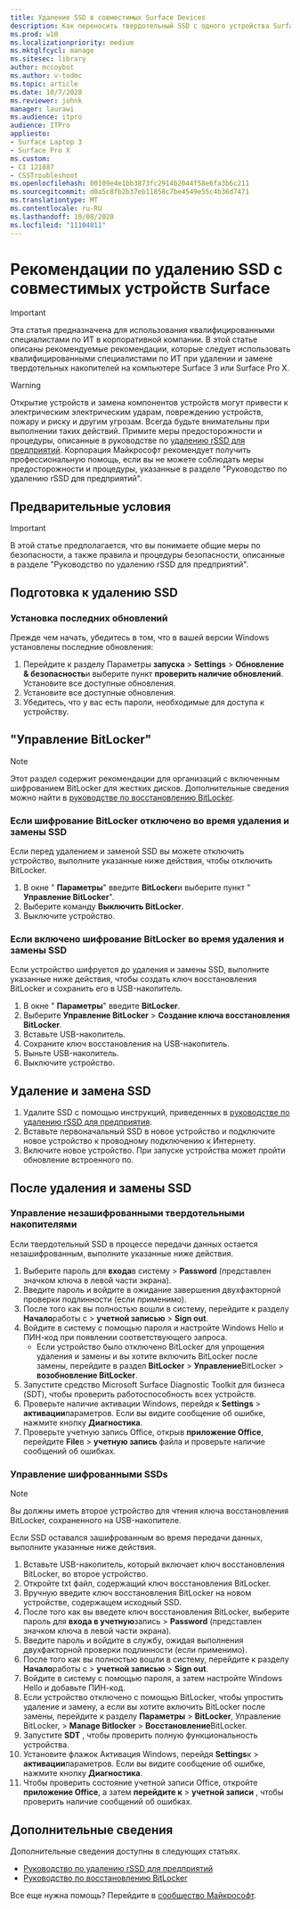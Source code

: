 ```yaml
---
title: Удаление SSD в совместимых Surface Devices
description: Как переносить твердотельный SSD с одного устройства Surface на другое.
ms.prod: w10
ms.localizationpriority: medium
ms.mktglfcycl: manage
ms.sitesec: library
author: mccoybot
ms.author: v-todmc
ms.topic: article
ms.date: 10/7/2020
ms.reviewer: johnk
manager: laurawi
ms.audience: itpro
audience: ITPro
appliesto:
- Surface Laptop 3
- Surface Pro X
ms.custom:
- CI 121887
- CSSTroubleshoot
ms.openlocfilehash: 00109e4e1bb3873fc2914b2044f58e6fa3b6c211
ms.sourcegitcommit: d0a5c8fb2b37eb11858c7be4549e55c4b36d7471
ms.translationtype: MT
ms.contentlocale: ru-RU
ms.lasthandoff: 10/08/2020
ms.locfileid: "11104811"
---
```

# Рекомендации по удалению SSD с совместимых устройств Surface

> [!IMPORTANT]
> Эта статья предназначена для использования квалифицированными специалистами по ИТ в корпоративной компании. В этой статье описаны рекомендуемые рекомендации, которые следует использовать квалифицированными специалистами по ИТ при удалении и замене твердотельных накопителей на компьютере Surface 3 или Surface Pro X. 

> [!WARNING]
> Открытие устройств и замена компонентов устройств могут привести к электрическим электрическим ударам, повреждению устройств, пожару и риску и другим угрозам.  Всегда будьте внимательны при выполнении таких действий. Примите меры предосторожности и процедуры, описанные в руководстве по [удалению rSSD для предприятий](https://www.microsoft.com/download/100440). Корпорация Майкрософт рекомендует получить профессиональную помощь, если вы не можете соблюдать меры предосторожности и процедуры, указанные в разделе "Руководство по удалению rSSD для предприятий".

## Предварительные условия

> [!IMPORTANT]
> В этой статье предполагается, что вы понимаете общие меры по безопасности, а также правила и процедуры безопасности, описанные в разделе "Руководство по удалению rSSD для предприятий".

## Подготовка к удалению SSD 

### Установка последних обновлений 

Прежде чем начать, убедитесь в том, что в вашей версии Windows установлены последние обновления:

1.  Перейдите к разделу Параметры **запуска**  >  **Settings**  >  **Обновление & безопасность**и выберите пункт **проверить наличие обновлений**. Установите все доступные обновления. 
2. Установите все доступные обновления.
3. Убедитесь, что у вас есть пароли, необходимые для доступа к устройству.  
 
## "Управление BitLocker" 

> [!NOTE]
> Этот раздел содержит рекомендации для организаций с включенным шифрованием BitLocker для жестких дисков. Дополнительные сведения можно найти в [руководстве по восстановлению BitLocker](https://docs.microsoft.com/windows/security/information-protection/bitlocker/bitlocker-recovery-guide-plan). 

### Если шифрование BitLocker отключено во время удаления и замены SSD

Если перед удалением и заменой SSD вы можете отключить устройство, выполните указанные ниже действия, чтобы отключить BitLocker.

1.  В окне " **Параметры**" введите **BitLocker**и выберите пункт " **Управление BitLocker**". 
2.  Выберите команду **Выключить BitLocker**. 
3.  Выключите устройство. 

### Если включено шифрование BitLocker во время удаления и замены SSD

Если устройство шифруется до удаления и замены SSD, выполните указанные ниже действия, чтобы создать ключ восстановления BitLocker и сохранить его в USB-накопитель.

1.  В окне " **Параметры**" введите **BitLocker**.
2. Выберите **Управление BitLocker**  > **Создание ключа восстановления BitLocker**.
2.  Вставьте USB-накопитель. 
3.  Сохраните ключ восстановления на USB-накопитель.  
4.  Выньте USB-накопитель.  
5.  Выключите устройство. 

## Удаление и замена SSD 

1.  Удалите SSD с помощью инструкций, приведенных в [руководстве по удалению rSSD для предприятия](https://www.microsoft.com/download/100440). 
2. Вставьте первоначальный SSD в новое устройство и подключите новое устройство к проводному подключению к Интернету.
2.  Включите новое устройство. При запуске устройства может пройти обновление встроенного по.  
 
## После удаления и замены SSD

### Управление незашифрованными твердотельными накопителями 

Если твердотельный SSD в процессе передачи данных остается незашифрованным, выполните указанные ниже действия. 

1.  Выберите пароль для **входа**в систему  >  **Password** (представлен значком ключа в левой части экрана).  
2.  Введите пароль и войдите в ожидание завершения двухфакторной проверки подлинности (если применимо).
3.  После того как вы полностью вошли в систему, перейдите к разделу **Начало**работы с  >  **учетной записью**  >  **Sign out**.  
4.  Войдите в систему с помощью пароля и настройте Windows Hello и ПИН-код при появлении соответствующего запроса. 
    - Если устройство было отключено BitLocker для упрощения удаления и замены и вы хотите включить BitLocker после замены, перейдите в раздел **BitLocker**  >  **Управление**BitLocker  >  **возобновление BitLocker**.  
6.  Запустите средство Microsoft Surface Diagnostic Toolkit для бизнеса (SDT), чтобы проверить работоспособность всех устройств.  
7.  Проверьте наличие активации Windows, перейдя к **Settings**  >  **активации**параметров.  Если вы видите сообщение об ошибке, нажмите кнопку **Диагностика**. 
8.  Проверьте учетную запись Office, открыв **приложение Office**, перейдите **File**в  >  **учетную запись** файла и проверьте наличие сообщений об ошибках.  

### Управление шифрованными SSDs 

> [!NOTE]
> Вы должны иметь второе устройство для чтения ключа восстановления BitLocker, сохраненного на USB-накопителе. 

Если SSD оставался зашифрованным во время передачи данных, выполните указанные ниже действия.

1.  Вставьте USB-накопитель, который включает ключ восстановления BitLocker, во второе устройство. 
2.  Откройте txt файл, содержащий ключ восстановления BitLocker. 
3.  Вручную введите ключ восстановления BitLocker на новом устройстве, содержащем исходный SSD.  
4.  После того как вы введете ключ восстановления BitLocker, выберите пароль для **входа в учетную**запись  >  **Password** (представлен значком ключа в левой части экрана).  
5.  Введите пароль и войдите в службу, ожидая выполнения двухфакторной проверки подлинности (если применимо).
6.  После того как вы полностью вошли в систему, перейдите к разделу **Начало**работы с  >  **учетной записью**  >  **Sign out**.  
7.  Войдите в систему с помощью пароля, а затем настройте Windows Hello и добавьте ПИН-код. 
8.  Если устройство отключено с помощью BitLocker, чтобы упростить удаление и замену, а если вы хотите включить BitLocker после замены, перейдите к разделу **Параметры**  >  **BitLocker**, Управление BitLocker,  >  **Manage Bitlocker**  >  **Восстановление**BitLocker.  
9.  Запустите **SDT** , чтобы проверить полную функциональность устройства.  
10. Установите флажок Активация Windows, перейдя **Settings**к  >  **активации**параметров.  Если вы видите сообщение об ошибке, нажмите кнопку **Диагностика**.
11. Чтобы проверить состояние учетной записи Office, откройте **приложение Office**, а затем **перейдите к**  >  **учетной записи** , чтобы проверить наличие сообщений об ошибках.

## Дополнительные сведения 

Дополнительные сведения доступны в следующих статьях.

- [Руководство по удалению rSSD для предприятий](https://www.microsoft.com/download/100440)
- [Руководство по восстановлению BitLocker](https://docs.microsoft.com/windows/security/information-protection/bitlocker/bitlocker-recovery-guide-plan)

Все еще нужна помощь? Перейдите в [сообщество Майкрософт](https://answers.microsoft.com/).